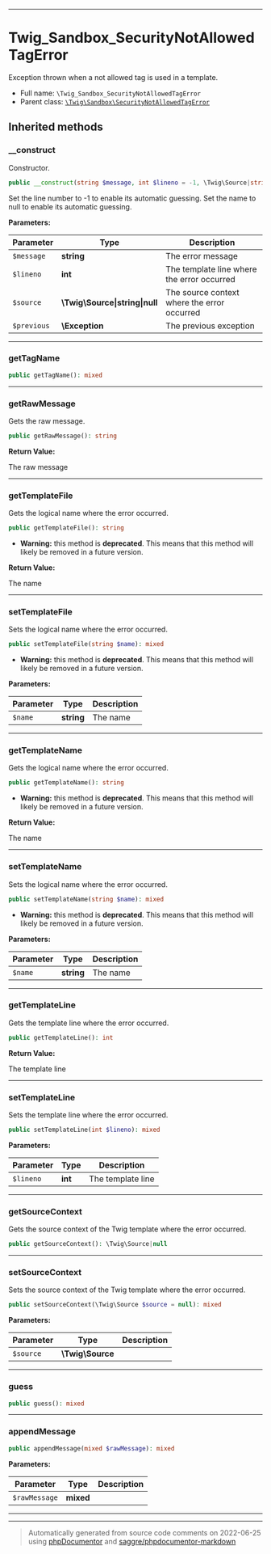 ***

# Twig_Sandbox_SecurityNotAllowedTagError

Exception thrown when a not allowed tag is used in a template.



* Full name: `\Twig_Sandbox_SecurityNotAllowedTagError`
* Parent class: [`\Twig\Sandbox\SecurityNotAllowedTagError`](./Twig/Sandbox/SecurityNotAllowedTagError.md)






## Inherited methods


### __construct

Constructor.

```php
public __construct(string $message, int $lineno = -1, \Twig\Source|string|null $source = null, \Exception $previous = null): mixed
```

Set the line number to -1 to enable its automatic guessing.
Set the name to null to enable its automatic guessing.






**Parameters:**

| Parameter | Type | Description |
|-----------|------|-------------|
| `$message` | **string** | The error message |
| `$lineno` | **int** | The template line where the error occurred |
| `$source` | **\Twig\Source&#124;string&#124;null** | The source context where the error occurred |
| `$previous` | **\Exception** | The previous exception |




***

### getTagName



```php
public getTagName(): mixed
```











***

### getRawMessage

Gets the raw message.

```php
public getRawMessage(): string
```









**Return Value:**

The raw message



***

### getTemplateFile

Gets the logical name where the error occurred.

```php
public getTemplateFile(): string
```






* **Warning:** this method is **deprecated**. This means that this method will likely be removed in a future version.




**Return Value:**

The name



***

### setTemplateFile

Sets the logical name where the error occurred.

```php
public setTemplateFile(string $name): mixed
```






* **Warning:** this method is **deprecated**. This means that this method will likely be removed in a future version.



**Parameters:**

| Parameter | Type | Description |
|-----------|------|-------------|
| `$name` | **string** | The name |




***

### getTemplateName

Gets the logical name where the error occurred.

```php
public getTemplateName(): string
```






* **Warning:** this method is **deprecated**. This means that this method will likely be removed in a future version.




**Return Value:**

The name



***

### setTemplateName

Sets the logical name where the error occurred.

```php
public setTemplateName(string $name): mixed
```






* **Warning:** this method is **deprecated**. This means that this method will likely be removed in a future version.



**Parameters:**

| Parameter | Type | Description |
|-----------|------|-------------|
| `$name` | **string** | The name |




***

### getTemplateLine

Gets the template line where the error occurred.

```php
public getTemplateLine(): int
```









**Return Value:**

The template line



***

### setTemplateLine

Sets the template line where the error occurred.

```php
public setTemplateLine(int $lineno): mixed
```








**Parameters:**

| Parameter | Type | Description |
|-----------|------|-------------|
| `$lineno` | **int** | The template line |




***

### getSourceContext

Gets the source context of the Twig template where the error occurred.

```php
public getSourceContext(): \Twig\Source|null
```











***

### setSourceContext

Sets the source context of the Twig template where the error occurred.

```php
public setSourceContext(\Twig\Source $source = null): mixed
```








**Parameters:**

| Parameter | Type | Description |
|-----------|------|-------------|
| `$source` | **\Twig\Source** |  |




***

### guess



```php
public guess(): mixed
```











***

### appendMessage



```php
public appendMessage(mixed $rawMessage): mixed
```








**Parameters:**

| Parameter | Type | Description |
|-----------|------|-------------|
| `$rawMessage` | **mixed** |  |




***


***
> Automatically generated from source code comments on 2022-06-25 using [phpDocumentor](http://www.phpdoc.org/) and [saggre/phpdocumentor-markdown](https://github.com/Saggre/phpDocumentor-markdown)
